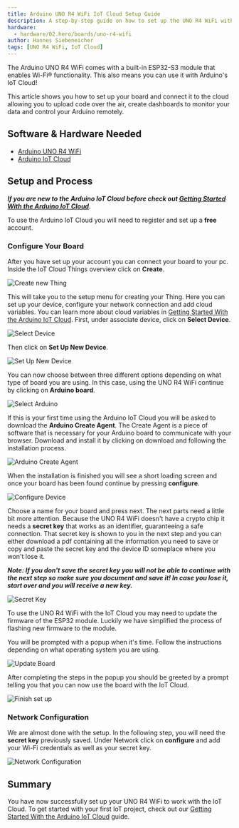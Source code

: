 ```yaml
---
title: Arduino UNO R4 WiFi IoT Cloud Setup Guide
description: A step-by-step guide on how to set up the UNO R4 WiFi with the Arduino IoT Cloud.
hardware:
  - hardware/02.hero/boards/uno-r4-wifi
author: Hannes Siebeneicher
tags: [UNO R4 WiFi, IoT Cloud]
---
```


The Arduino UNO R4 WiFi comes with a built-in ESP32-S3 module that enables Wi-Fi® functionality. This also means you can use it with Arduino's IoT Cloud!

This article shows you how to set up your board and connect it to the cloud allowing you to upload code over the air, create dashboards to monitor your data and control your Arduino remotely.

## Software & Hardware Needed

- [Arduino UNO R4 WiFi](https://store.arduino.cc/uno-r4-wifi)
- [Arduino IoT Cloud](https://cloud.arduino.cc/home/)

## Setup and Process

***If you are new to the Arduino IoT Cloud before check out [Getting Started With the Arduino IoT Cloud](/arduino-cloud/getting-started/iot-cloud-getting-started).***

To use the Arduino IoT Cloud you will need to register and set up a **free** account. 

### Configure Your Board

After you have set up your account you can connect your board to your pc. Inside the IoT Cloud Things overview click on **Create**.

![Create new Thing](./assets/thingsOverview.png)

This will take you to the setup menu for creating your Thing. Here you can set up your device, configure your network connection and add cloud variables. You can learn more about cloud variables in [Getting Started With the Arduino IoT Cloud](/arduino-cloud/getting-started/iot-cloud-getting-started). First, under associate device, click on **Select Device**.

![Select Device](./assets/selectDevice.png)

Then click on **Set Up New Device**.

![Set Up New Device](./assets/setUpNewDevice.png)

You can now choose between three different options depending on what type of board you are using. In this case, using the UNO R4 WiFi continue by clicking on **Arduino board**.

![Select Arduino](./assets/selectArduino.png)

If this is your first time using the Arduino IoT Cloud you will be asked to download the **Arduino Create Agent**. The Create Agent is a piece of software that is necessary for your Arduino board to communicate with your browser. Download and install it by clicking on download and following the installation process.

![Arduino Create Agent](./assets/createAgent.png)

When the installation is finished you will see a short loading screen and once your board has been found continue by pressing **configure**.

![Configure Device](./assets/configureDevice.png)


Choose a name for your board and press next. The next parts need a little bit more attention. Because the UNO R4 WiFi doesn't have a crypto chip it needs a **secret key** that works as an identifier, guaranteeing a safe connection. That secret key is shown to you in the next step and you can either download a pdf containing all the information you need to save or copy and paste the secret key and the device ID someplace where you won't lose it.

***Note: If you don't save the secret key you will not be able to continue with the next step so make sure you document and save it! In case you lose it, start over and you will receive a new key.***

![Secret Key](./assets/secretKey.png)

To use the UNO R4 WiFi with the IoT Cloud you may need to update the firmware of the ESP32 module. Luckily we have simplified the process of flashing new firmware to the module. 

You will be prompted with a popup when it's time. Follow the instructions depending on what operating system you are using. 

![Update Board](./assets/updateDevice.png)

After completing the steps in the popup you should be greeted by a prompt telling you that you can now use the board with the IoT Cloud.

![Finish set up](./assets/finishSetUp.png)

### Network Configuration

We are almost done with the setup. In the following step, you will need the **secret key** previously saved. Under Network click on **configure** and add your Wi-Fi credentials as well as your secret key.

![Network Configuration](./assets/network.png)

## Summary

You have now successfully set up your UNO R4 WiFi to work with the IoT Cloud. To get started with your first IoT project, check out our [Getting Started With the Arduino IoT Cloud](arduino-cloud/getting-started/iot-cloud-getting-started) guide.